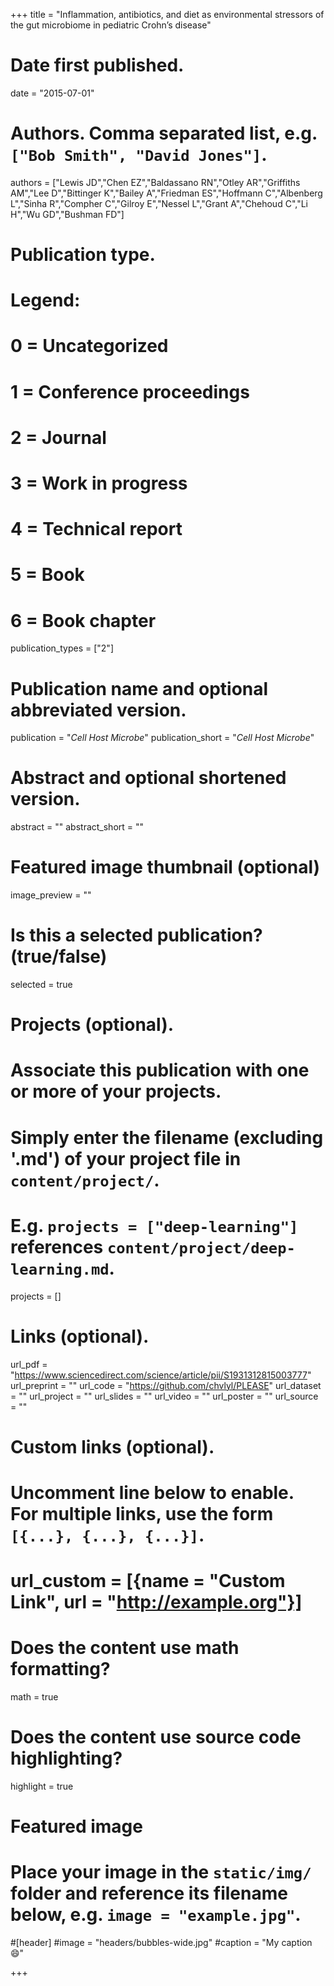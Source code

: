 +++
title = "Inflammation, antibiotics, and diet as environmental stressors of the gut microbiome in pediatric Crohn’s disease"

# Date first published.
date = "2015-07-01"

# Authors. Comma separated list, e.g. `["Bob Smith", "David Jones"]`.
authors = ["Lewis JD","Chen EZ","Baldassano RN","Otley AR","Griffiths AM","Lee D","Bittinger K","Bailey A","Friedman ES","Hoffmann C","Albenberg L","Sinha R","Compher C","Gilroy E","Nessel L","Grant A","Chehoud C","Li H","Wu GD","Bushman FD"]

# Publication type.
# Legend:
# 0 = Uncategorized
# 1 = Conference proceedings
# 2 = Journal
# 3 = Work in progress
# 4 = Technical report
# 5 = Book
# 6 = Book chapter
publication_types = ["2"]

# Publication name and optional abbreviated version.
publication = "*Cell Host Microbe*"
publication_short = "*Cell Host Microbe*"

# Abstract and optional shortened version.
abstract = ""
abstract_short = ""

# Featured image thumbnail (optional)
image_preview = ""

# Is this a selected publication? (true/false)
selected = true

# Projects (optional).
#   Associate this publication with one or more of your projects.
#   Simply enter the filename (excluding '.md') of your project file in `content/project/`.
#   E.g. `projects = ["deep-learning"]` references `content/project/deep-learning.md`.
projects = []

# Links (optional).
url_pdf = "https://www.sciencedirect.com/science/article/pii/S1931312815003777"
url_preprint = ""
url_code = "https://github.com/chvlyl/PLEASE"
url_dataset = ""
url_project = ""
url_slides = ""
url_video = ""
url_poster = ""
url_source = ""

# Custom links (optional).
#   Uncomment line below to enable. For multiple links, use the form `[{...}, {...}, {...}]`.
# url_custom = [{name = "Custom Link", url = "http://example.org"}]

# Does the content use math formatting?
math = true

# Does the content use source code highlighting?
highlight = true

# Featured image
# Place your image in the `static/img/` folder and reference its filename below, e.g. `image = "example.jpg"`.
#[header]
#image = "headers/bubbles-wide.jpg"
#caption = "My caption 😄"

+++